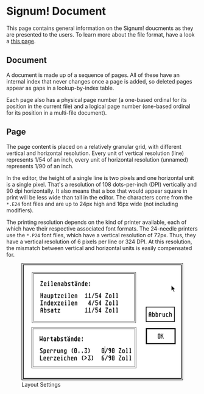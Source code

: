# Signum! Document

This page contains general information on the Signum! doucments as they are
presented to the users. To learn more about the file format, have a look
a [this page](format-sdoc.html).

## Document

A document is made up of a sequence of pages. All of these have an internal
index that never changes once a page is added, so deleted pages appear as
gaps in a lookup-by-index table.

Each page also has a physical page number (a one-based ordinal for its
position in the current file) and a logical page number (one-based ordinal
for its position in a multi-file document).

## Page

The page content is placed on a relatively granular grid, with different
vertical and horizontal resolution. Every unit of vertical resolution (line)
represents 1/54 of an inch, every unit of horizontal resolution (unnamed)
represents 1/90 of an inch.

In the editor, the height of a single line is two pixels and one horizontal
unit is a single pixel. That's a resolution of 108 dots-per-inch (DPI)
vertically and 90 dpi horizontally. It also means that a box that would appear
square in print will be less wide than tall in the editor. The characters
come from the `*.E24` font files and are up to 24px high and 16px wide (not
including modifiers).

The printing resolution depends on the kind of printer available, each of
which have their respective associated font formats. The 24-needle printers
use the `*.P24` font files, which have a vertical resolution of 72px. Thus,
they have a vertical resolution of 6 pixels per line or 324 DPI. At this
resolution, the mismatch between vertical and horizontal units is easily
compensated for.

<figure>
    <img src="../img/layout-settings.png">
    <figcaption>Layout Settings</figcaption>
</figure>